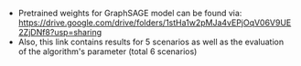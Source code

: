 - Pretrained weights for GraphSAGE model can be found via: https://drive.google.com/drive/folders/1stHa1w2pMJa4vEPjOqV06V9UE2ZjDNf8?usp=sharing
- Also, this link contains results for 5 scenarios as well as the evaluation of the algorithm's parameter (total 6 scenarios)
